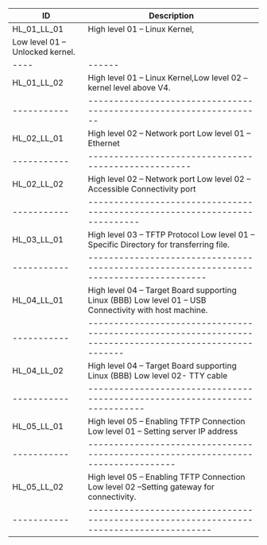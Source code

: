 | ID | Description |
|----|-------------|
|HL_01_LL_01|High level 01 – Linux Kernel,
Low level 01 – Unlocked kernel.|
|----|------|------------------------------------------------------------|
|HL_01_LL_02|High level 01 – Linux Kernel,Low level 02 – kernel level above V4.|
|-----------|------------------------------------------------------------------|
|HL_02_LL_01|High level 02 – Network port Low level 01 – Ethernet|
|-----------|----------------------------------------------------|
|HL_02_LL_02|	High level 02 – Network port Low level 02 –  Accessible Connectivity port|
|-----------|--------------------------------------------------------------------------|
|HL_03_LL_01|High level 03 – TFTP Protocol Low level 01 –  Specific Directory for transferring file.|
|-----------|---------------------------------------------------------------------------------------|
|HL_04_LL_01| High level 04 – Target Board supporting Linux (BBB) Low level 01 – USB Connectivity with host machine.|
|-----------|-------------------------------------------------------------------------------------------------------|
|HL_04_LL_02|High level 04 – Target Board supporting Linux (BBB) Low level 02- TTY cable|
|-----------|---------------------------------------------------------------------------|
|HL_05_LL_01|High level 05 – Enabling TFTP Connection Low level 01 – Setting server IP address|
|-----------|---------------------------------------------------------------------------------|
|HL_05_LL_02|High level 05 – Enabling TFTP Connection Low level 02 –Setting gateway for connectivity.|
|-----------|----------------------------------------------------------------------------------------|

